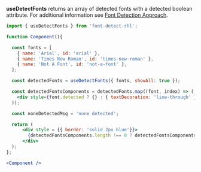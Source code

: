 <!-- # useDetectFonts -->
**useDetectFonts** returns an array of detected fonts with a detected boolean attribute. For additional information see [Font Detection Approach](#Font_Detection_Approach).
```jsx
import { useDetectFonts } from 'font-detect-rhl';

function Component(){

  const fonts = [
    { name: 'Arial', id: 'arial' },
    { name: 'Times New Roman', id: 'times-new-roman' },
    { name: 'Not A Font', id: 'not-a-font' },
  ];

  const detectedFonts = useDetectFonts({ fonts, showAll: true });

  const detectedFontsComponents = detectedFonts.map((font, index) => (
    <div style={font.detected ? {} : { textDecoration: 'line-through' }} key={index}>{font.name} detected: {font.detected.toString()}</div>
  ));

  const noneDetectedMsg = 'none detected';

  return (
      <div style = {{ border: 'solid 2px blue'}}>
        {detectedFontsComponents.length !== 0 ? detectedFontsComponents : noneDetectedMsg}
      </div>
  );
};

<Component />
```
